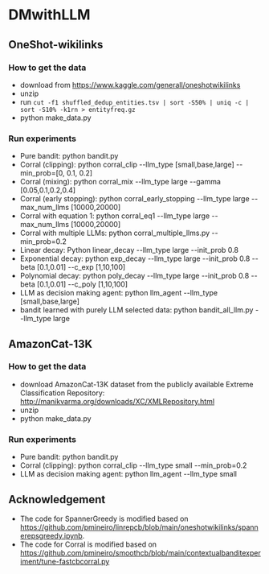 # DMwithLLM
## OneShot-wikilinks
### How to get the data

* download from https://www.kaggle.com/generall/oneshotwikilinks
* unzip
* run `cut -f1 shuffled_dedup_entities.tsv | sort -S50% | uniq -c | sort -S10% -k1rn > entityfreq.gz`
* python make_data.py

### Run experiments
* Pure bandit: python bandit.py 
* Corral (clipping): python corral_clip --llm_type [small,base,large] --min_prob=[0, 0.1, 0.2]
* Corral (mixing): python corral_mix --llm_type large --gamma [0.05,0.1,0.2,0.4]
* Corral (early stopping): python corral_early_stopping --llm_type large --max_num_llms [10000,20000]
* Corral with equation 1: python corral_eq1 --llm_type large --max_num_llms [10000,20000]
* Corral with multiple LLMs: python corral_multiple_llms.py --min_prob=0.2 
* Linear decay: Python linear_decay --llm_type large --init_prob 0.8 
* Exponential decay: python exp_decay --llm_type large --init_prob 0.8 --beta [0.1,0.01] --c_exp [1,10,100]
* Polynomial decay:  python poly_decay --llm_type large --init_prob 0.8 --beta [0.1,0.01] --c_poly [1,10,100]
* LLM as decision making agent: python llm_agent --llm_type [small,base,large]
* bandit learned with purely LLM selected data: python bandit_all_llm.py --llm_type large

## AmazonCat-13K
### How to get the data

* download AmazonCat-13K dataset from the publicly available Extreme Classification Repository:    http://manikvarma.org/downloads/XC/XMLRepository.html
* unzip
* python make_data.py

### Run experiments
* Pure bandit: python bandit.py 
* Corral (clipping): python corral_clip --llm_type small --min_prob=0.2
* LLM as decision making agent: python llm_agent --llm_type small

## Acknowledgement
* The code for SpannerGreedy is modified based on https://github.com/pmineiro/linrepcb/blob/main/oneshotwikilinks/spannerepsgreedy.ipynb.
* The code for Corral is modified based on https://github.com/pmineiro/smoothcb/blob/main/contextualbanditexperiment/tune-fastcbcorral.py

